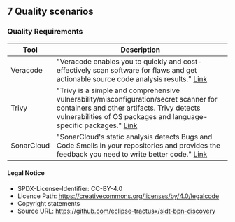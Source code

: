## 7 Quality scenarios

### Quality Requirements

| Tool       | Description                                                                                                                                                                                                                                              |
|------------|----------------------------------------------------------------------------------------------------------------------------------------------------------------------------------------------------------------------------------------------------------|
| Veracode   | "Veracode enables you to quickly and cost-effectively scan software for flaws and get actionable source code analysis results." [Link](https://www.veracode.com)                                                                                         |
| Trivy      | "Trivy is a simple and comprehensive vulnerability/misconfiguration/secret scanner for containers and other artifacts. Trivy detects vulnerabilities of OS packages and language-specific packages." [Link](https://aquasecurity.github.io/trivy/v0.34/) |
| SonarCloud | "SonarCloud's static analysis detects Bugs and Code Smells in your repositories and provides the feedback you need to write better code." [Link](https://www.sonarsource.com/products/sonarcloud/)                                                       |

#### Legal Notice
* SPDX-License-Identifier: CC-BY-4.0
* Licence Path: https://creativecommons.org/licenses/by/4.0/legalcode
* Copyright statements
* Source URL: https://github.com/eclipse-tractusx/sldt-bpn-discovery